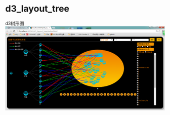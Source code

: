# d3_layout_tree
d3树形图
![树形关系图](https://github.com/Wendysususu/d3_layout_tree/blob/master/images/index.png)
